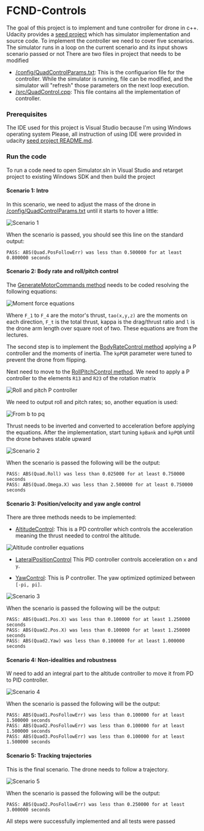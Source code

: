 # FCND-Controls


The goal of this project is to implement and tune controller for drone in c++.
Udacity provides a [seed project](https://github.com/udacity/FCND-Controls-CPP) which has simulator implementation and source code.
To implement the controller we need to cover five scenarios. The simulator runs in a loop on the current scenario and its input shows scenario passed or not
There are two files in project that needs to be modified

- [/config/QuadControlParams.txt](./config/QuadControlParams.txt): This is the configuarion file  for the controller. While the simulator is running, file can be modified, and the simulator will "refresh" those parameters on the next loop execution.
- [/src/QuadControl.cpp](./src/QuadControl.cpp):  This file contains all the implementation of controller.

### Prerequisites

The IDE used for this project is Visual Studio  because I'm using Windows operating system Please, all instruction of using IDE were provided in udacity [seed project README.md](https://github.com/udacity/FCND-Controls-CPP).

### Run the code

To run a code need to open Simulator.sln in Visual Studio and retarget project to existing Windows SDK and then build the project

#### Scenario 1: Intro

In this scenario, we need to adjust the mass of the drone in [/config/QuadControlParams.txt](./cpp/config/QuadControlParams.txt) until it starts to hover a little:

![Scenario 1](./images/scenario1.gif)


When the scenario is passed, you should see this line on the standard output:

```
PASS: ABS(Quad.PosFollowErr) was less than 0.500000 for at least 0.800000 seconds
```

#### Scenario 2: Body rate and roll/pitch control

The [GenerateMotorCommands method](./src/QuadControl.cpp#L58-L93) needs to be coded resolving the following equations:

![Moment force equations](./images/moments_force_eq.gif)

Where  `F_1` to `F_4` are the motor's thrust, `tao(x,y,z)` are the moments on each direction, `F_t` is the total thrust, kappa is the drag/thrust ratio and `l` is the drone arm length over square root of two. These equations are from the  lectures.

The second step is to implement the [BodyRateControl method](./src/QuadControl.cpp) applying a P controller and the moments of inertia. The `kpPQR` parameter were tuned to prevent the drone from flipping.

Next need to move to the [RollPitchControl method](./src/QuadControl.cpp). We need to apply a P controller to the elements `R13` and `R23` of the rotation matrix

![Roll and pitch P controller](./images/roll_pitch_p_controller.gif)

We need to output roll and pitch rates; so, another equation is used:

![From b to pq](./images/roll_pitch_from_b_to_pq.gif)

Thrust needs to be inverted and converted to acceleration before applying the equations. After the implementation, start tuning `kpBank` and `kpPQR` until the drone behaves stable upward

![Scenario 2](./images/scenario2.gif)


When the scenario is passed the following will be the output:

```
PASS: ABS(Quad.Roll) was less than 0.025000 for at least 0.750000 seconds
PASS: ABS(Quad.Omega.X) was less than 2.500000 for at least 0.750000 seconds
```

#### Scenario 3: Position/velocity and yaw angle control

There are three methods needs to be implemented:

- [AltitudeControl](./src/QuadControl.cpp): This is a PD controller which controls the acceleration meaning the thrust needed to control the altitude.

![Altitude controller equations](./images/altitude_eq.gif)

- [LateralPositionControl](./src/QuadControl.cpp) This  PID controller controls acceleration on `x` and `y`.

- [YawControl](./src/QuadControl.cpp): This is P controller. The yaw optimized optimized  between `[-pi, pi]`.


![Scenario 3](./images/scenario3.gif)

When the scenario is passed the following will be the output:

```
PASS: ABS(Quad1.Pos.X) was less than 0.100000 for at least 1.250000 seconds
PASS: ABS(Quad2.Pos.X) was less than 0.100000 for at least 1.250000 seconds
PASS: ABS(Quad2.Yaw) was less than 0.100000 for at least 1.000000 seconds
```

#### Scenario 4: Non-idealities and robustness

W need to add an integral part to the altitude controller to move it from PD to PID controller.

![Scenario 4](./images/scenario4.gif)


When the scenario is passed the following will be the output:

```
PASS: ABS(Quad1.PosFollowErr) was less than 0.100000 for at least 1.500000 seconds
PASS: ABS(Quad2.PosFollowErr) was less than 0.100000 for at least 1.500000 seconds
PASS: ABS(Quad3.PosFollowErr) was less than 0.100000 for at least 1.500000 seconds
```

#### Scenario 5: Tracking trajectories

This is the final  scenario. The drone needs to follow a trajectory. 

![Scenario 5](./images/scenario5.gif)

When the scenario is passed the following will be the output:

```
PASS: ABS(Quad2.PosFollowErr) was less than 0.250000 for at least 3.000000 seconds
```

All steps were successfully implemented and all tests were passed
